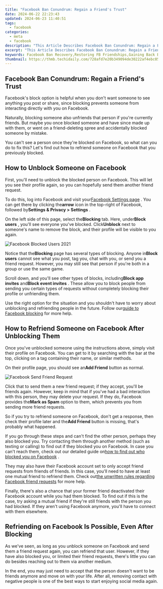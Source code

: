 ```yaml
---
title: "Facebook Ban Conundrum: Regain a Friend's Trust"
date: 2024-06-22 22:23:43
updated: 2024-06-23 11:40:51
tags:
  - facebook
categories:
  - meta
  - facebook
description: "This Article Describes Facebook Ban Conundrum: Regain a Friend's Trust"
excerpt: "This Article Describes Facebook Ban Conundrum: Regain a Friend's Trust"
keywords: Facebook Ban Recovery,Restoring FB Friendships,Gaining Back Banned Friends,Overcoming Social Media Ban,Regain Lost FB Connections,Trusting After a Ban,Re-Establishing Post-Ban Relationships
thumbnail: https://thmb.techidaily.com/728afd7e20b349094de30222af4ebc05eabd7a8ee2169bafa3b138dd4f9cdab2.jpg
---
```


## Facebook Ban Conundrum: Regain a Friend's Trust

 Facebook's block option is helpful when you don't want someone to see anything you post or share, since blocking prevents someone from interacting directly with you on Facebook.

 Naturally, blocking someone also unfriends that person if you're currently friends. But maybe you once blocked someone and have since made up with them, or went on a friend-deleting spree and accidentally blocked someone by mistake.

 You can't see a person once they're blocked on Facebook, so what can you do to fix this? Let's find out how to refriend someone on Facebook that you previously blocked.

## How to Unblock Someone on Facebook

 First, you'll need to unblock the blocked person on Facebook. This will let you see their profile again, so you can hopefully send them another friend request.

 To do this, log into Facebook and visit your[Facebook Settings page](https://www.facebook.com/settings) . You can get there by clicking the**arrow** icon in the top-right of Facebook, followed by**Settings & Privacy > Settings** .

 On the left side of this page, select the**Blocking** tab. Here, under**Block users** , you'll see everyone you've blocked. Click**Unblock** next to someone's name to remove the block, and their profile will be visible to you again.

![Facebook Blocked Users 2021](https://static1.makeuseofimages.com/wordpress/wp-content/uploads/2021/09/Facebook-Blocked-Users-2021.png)

 Notice that the**Blocking** page has several types of blocking. Anyone in**Block users** cannot see what you post, tag you, chat with you, or send you a friend request. However, you may still see that person if you're both in a group or use the same game.

 Scroll down, and you'll see other types of blocks, including**Block app invites** and**Block event invites** . These allow you to block people from sending you certain types of requests without completely blocking their profile or unfriending them.

 Use the right option for the situation and you shouldn't have to worry about unblocking and refriending people in the future. Follow our[guide to Facebook blocking](https://www.makeuseof.com/tag/complete-guide-blocking-facebook-invites/) for more help.

## How to Refriend Someone on Facebook After Unblocking Them

 Once you've unblocked someone using the instructions above, simply visit their profile on Facebook. You can get to it by searching with the bar at the top, clicking on a tag containing their name, or similar methods.

 On their profile page, you should see an**Add Friend** button as normal.

![Facebook Send Friend Request](https://static1.makeuseofimages.com/wordpress/wp-content/uploads/2020/06/Facebook-Send-Friend-Request.png)

 Click that to send them a new friend request; if they accept, you'll be friends again. However, keep in mind that if you've had a bad interaction with this person, they may delete your request. If they do, Facebook provides the**Mark as Spam** option to them, which prevents you from sending more friend requests.

 So if you try to refriend someone on Facebook, don't get a response, then check their profile later and the**Add Friend** button is missing, that's probably what happened.

 If you go through these steps and can't find the other person, perhaps they also blocked you. Try contacting them through another method (such as texting or calling) to find out if they blocked you on Facebook. In case you can't reach them, check out our detailed guide on[how to find out who blocked you on Facebook](https://www.makeuseof.com/tag/who-blocked-me-on-facebook/) .

 They may also have their Facebook account set to only accept friend requests from friends of friends. In this case, you'll need to have at least one mutual friend to refriend them. Check out[the unwritten rules regarding Facebook friend requests](https://www.makeuseof.com/tag/facebook-friend-requests-unwritten-rules-hidden-settings-weekly-facebook-tips/) for more help.

 Finally, there's also a chance that your former friend deactivated their Facebook account while you had them blocked. To find out if this is the case, try asking a mutual friend if they're still friends with the person you had blocked. If they aren't using Facebook anymore, you'll have to connect with them elsewhere.

## Refriending on Facebook Is Possible, Even After Blocking

 As we've seen, as long as you unblock someone on Facebook and send them a friend request again, you can refriend that user. However, if they have also blocked you, or limited their friend requests, there's little you can do besides reaching out to them via another medium.

 In the end, you may just need to accept that the person doesn't want to be friends anymore and move on with your life. After all, removing contact with negative people is one of the best ways to start enjoying social media again.


<ins class="adsbygoogle"
     style="display:block"
     data-ad-format="autorelaxed"
     data-ad-client="ca-pub-7571918770474297"
     data-ad-slot="1223367746"></ins>



<ins class="adsbygoogle"
     style="display:block"
     data-ad-client="ca-pub-7571918770474297"
     data-ad-slot="8358498916"
     data-ad-format="auto"
     data-full-width-responsive="true"></ins>
